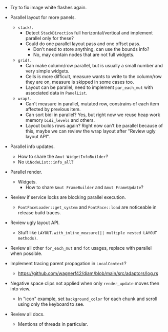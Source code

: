 * Try to fix image white flashes again.

* Parallel layout for more panels.
    - `stack!`.
        - Detect `StackDirection` full horizontal/vertical and implement parallel only for these?
        - Could do one parallel layout pass and one offset pass.
            - Don't need to store anything, can use the bounds info?
            - No, may contain nodes that are not full widgets.
    - `grid!`.
        - Can make column/row parallel, but is usually a small number and very simple widgets.
        - Cells is more difficult, measure wants to write to the column/row they are on, measure is skipped in some cases too.
        - Layout can be parallel, need to implement `par_each_mut` with associated data in `PanelList`.
    - `wrap!`.
        - Can't measure in parallel, mutated row, constrains of each item affected by previous item.
        - Can sort bidi in parallel? Yes, but right now we reuse heap work memory `bidi_levels` and others.
        - Layout builds rows again? Right now can't be parallel because of this, maybe we can review the wrap layout after
          "Review ugly layout API".

* Parallel info updates.
    - How to share the `&mut WidgetInfoBuilder`?
    - No `UiNodeList::info_all`?

* Parallel render.
    - Widgets.
        - How to share `&mut FrameBuilder` and `&mut FrameUpdate`?

* Review if service locks are blocking parallel execution.
    - `FontFaceLoader::get_system` and `FontFace::load` are noticeable in release build traces.

* Review ugly layout API.
    - Stuff like `LAYOUT.with_inline_measure(|| multiple nested LAYOUT methods)`.

* Review all other `for_each_mut` and `fot` usages, replace with parallel when possible.

* Implement tracing parent propagation in `LocalContext`?
    - https://github.com/wagnerf42/diam/blob/main/src/adaptors/log.rs

* Negative space clips not applied when only `render_update` moves then into view.
    - In "icon" example, set `background_color` for each chunk and scroll using only the keyboard to see.

* Review all docs.
    - Mentions of threads in particular.
